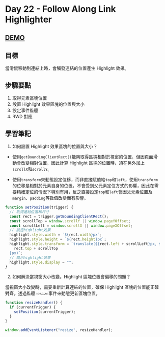 # Day 22 - Follow Along Link Highlighter

## [DEMO](https://ayating.github.io/JavaScript30/22%20-%20Follow%20Along%20Link%20Highlighter/index-done.html)

## 目標

當滑鼠移動到連結上時，會觸發連結的位置產生 Highlight 效果。

## 步驟要點

1. 取得元素區塊位置
2. 設置 Highlight 效果區塊的位置與大小
3. 設定事件監聽
4. RWD 對應

## 學習筆記

1. 如何設置 Highlight 效果區塊的位置與大小？

- 使用`getBoundingClientRect()`能夠取得區塊相對於視窗的位置，但因頁面滑動會改變相對位置，因此計算 Highlight 區塊的位置時，須在另外加上`scrollX`和`scrollY`。

- 使用`transform`來動態設定位移，而非直接賦值給`top`和`left`，使用`transform`的位移是相對於元素自身的位置，不會受到父元素定位方式的影響，因此在需要精確定位的情況下特別有用，反之直接設定`top`和`left`會因父元素位置及`margin`、`padding`等數值改變而有影響。

```js
function setPosition(trigger) {
  // 取得連結位置和尺寸
  const rect = trigger.getBoundingClientRect();
  const scrollTop = window.scrollY || window.pageYOffset;
  const scrollLeft = window.scrollX || window.pageXOffset;
  // 設定highlight效果
  highlight.style.width = `${rect.width}px`;
  highlight.style.height = `${rect.height}px`;
  highlight.style.transform = `translate(${rect.left + scrollLeft}px, ${
    rect.top + scrollTop
  }px)`;
  // 顯示highlight效果
  highlight.style.display = "";
}
```

2. 如何解決當視窗大小改變，Highlight 區塊位置會偏移的問題？

當視窗大小改變時，需要重新計算連結的位置，確保 Highlight 區塊的位置能正確對齊。透過監聽`resize`事件來動態更新區塊位置。

```js
function resizeHandler() {
  if (currentTrigger) {
    setPosition(currentTrigger);
  }
}

window.addEventListener("resize", resizeHandler);
```
